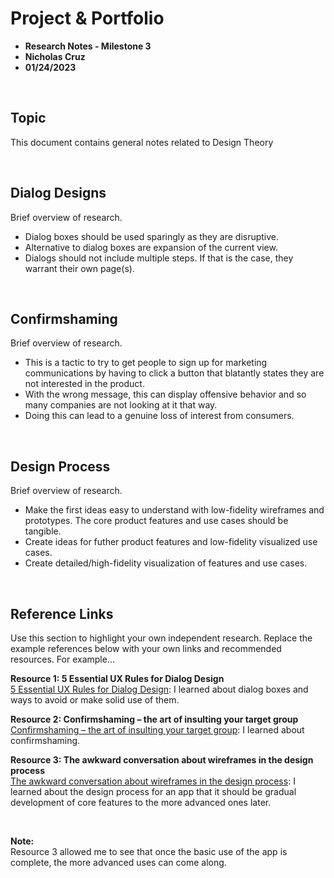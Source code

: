 # Project & Portfolio 

* **Research Notes - Milestone 3**
* **Nicholas Cruz**
* **01/24/2023**

<br>

## Topic

This document contains general notes related to Design Theory

<br>

## Dialog Designs
Brief overview of research. 

* Dialog boxes should be used sparingly as they are disruptive.
* Alternative to dialog boxes are expansion of the current view.
* Dialogs should not include multiple steps. If that is the case, they warrant their own page(s).

<br>

## Confirmshaming
Brief overview of research. 

* This is a tactic to try to get people to sign up for marketing communications by having to click a button that blatantly states they are not interested in the product.
* With the wrong message, this can display offensive behavior and so many companies are not looking at it that way.
* Doing this can lead to a genuine loss of interest from consumers.

<br>

## Design Process
Brief overview of research. 

* Make the first ideas easy to understand with low-fidelity wireframes and prototypes. The core product features and use cases should be tangible.
* Create ideas for futher product features and low-fidelity visualized use cases.
* Create detailed/high-fidelity visualization of features and use cases.

    
<br>

## Reference Links
Use this section to highlight your own independent research. Replace the example references below with your own links and recommended resources. For example...

**Resource 1: 5 Essential UX Rules for Dialog Design**  
[5 Essential UX Rules for Dialog Design](https://uxplanet.org/5-essential-ux-rules-for-dialog-design-4de258c22116): I learned about dialog boxes and ways to avoid or make solid use of them.

**Resource 2: Confirmshaming – the art of insulting your target group**    
[Confirmshaming – the art of insulting your target group](https://axbom.medium.com/confirmshaming-the-art-of-insulting-your-target-group-2de35833c966): I learned about confirmshaming.

**Resource 3: The awkward conversation about wireframes in the design process**    
[The awkward conversation about wireframes in the design process](https://medium.com/hinderlingvolkart/why-you-dont-need-wireframes-in-your-design-process-c0566b2f871d): I learned about the design process for an app that it should be gradual development of core features to the more advanced ones later.

<br>

**Note:**  
Resource 3 allowed me to see that once the basic use of the app is complete, the more advanced uses can come along.